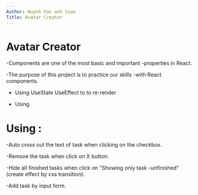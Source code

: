 ```yaml
---
Author: Huynh Van anh tuan
Title: Avatar Creator
---
```

# Avatar Creator
-Components are one of the most basic and important -properties in React.

-The purpose of this project is to practice our skills -with React components.

- Using UseState UseEffect to to re-render 

- Using 

# Using :
-Auto cross out the text of task when clicking on the checkbox.

-Remove the task when click on X button.

-Hide all finished tasks when click on "Showing only task -unfinished" (create effect by css transition).

-Add task by input form.